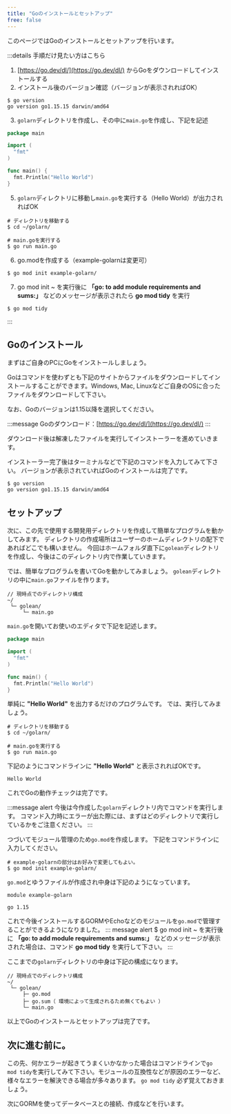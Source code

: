```yaml
---
title: "Goのインストールとセットアップ"
free: false
---
```


このページではGoのインストールとセットアップを行います。

<!-- Step -->
:::details 手順だけ見たい方はこちら
1. [https://go.dev/dl/](https://go.dev/dl/) からGoをダウンロードしてインストールする
2. インストール後のバージョン確認（バージョンが表示されればOK）
```
$ go version
go version go1.15.15 darwin/amd64
```
3. `golarn`ディレクトリを作成し、その中に`main.go`を作成し、下記を記述
```go
package main

import (
  "fmt"
)

func main() {
  fmt.Println("Hello World")
}
```
5. `golarn`ディレクトリに移動し`main.go`を実行する（Hello World）が出力されればOK
```
# ディレクトリを移動する
$ cd ~/golarn/

# main.goを実行する
$ go run main.go
```
6. go.modを作成する（example-golarnは変更可）
```
$ go mod init example-golarn/
```
7. go mod init ~ を実行後に **「go: to add module requirements and sums:」** などのメッセージが表示されたら **go mod tidy** を実行
```
$ go mod tidy
```
:::
<!-- // Step -->
## Goのインストール

まずはご自身のPCにGoをインストールしましょう。

Goはコマンドを使わずとも下記のサイトからファイルをダウンロードしてインストールすることができます。Windows, Mac, Linuxなどご自身のOSに合ったファイルをダウンロードして下さい。

なお、Goのバージョンは1.15以降を選択してください。

:::message
Goのダウンロード：[https://go.dev/dl/](https://go.dev/dl/)
:::

ダウンロード後は解凍したファイルを実行してインストーラーを進めていきます。

インストーラー完了後はターミナルなどで下記のコマンドを入力してみて下さい。
バージョンが表示されていればGoのインストールは完了です。
```
$ go version
go version go1.15.15 darwin/amd64
```

## セットアップ
次に、この先で使用する開発用ディレクトリを作成して簡単なプログラムを動かしてみます。
ディレクトリの作成場所はユーザーのホームディレクトリの配下であればどこでも構いません。
今回はホームフォルダ直下に`golean`ディレクトリを作成し、今後はこのディレクトリ内で作業していきます。

では、簡単なプログラムを書いてGoを動かしてみましょう。
`golean`ディレクトリの中に```main.go```ファイルを作ります。
```
// 現時点でのディレクトリ構成
~/
 └─ golean/
     └─ main.go
```
`main.go`を開いてお使いのエディタで下記を記述します。
```go:main.go
package main

import (
  "fmt"
)

func main() {
  fmt.Println("Hello World")
}
```
単純に **"Hello World"** を出力するだけのプログラムです。
では、実行してみましょう。
```
# ディレクトリを移動する
$ cd ~/golarn/

# main.goを実行する
$ go run main.go
```

下記のようにコマンドラインに **"Hello World"** と表示されればOKです。
```
Hello World
```

これでGoの動作チェックは完了です。

:::message alert
今後は今作成した`golarn`ディレクトリ内でコマンドを実行します。
コマンド入力時にエラーが出た際には、まずはどのディレクトリで実行しているかをご注意ください。
:::


つづいてモジュール管理のため```go.mod```を作成します。
下記をコマンドラインに入力してください。
```
# example-golarnの部分はお好みで変更してもよい。
$ go mod init example-golarn/
```

```go.mod```とゆうファイルが作成され中身は下記のようになっています。
```
module example-golarn

go 1.15
```

これで今後インストールするGORMやEchoなどのモジュールを```go.mod```で管理することができるようになりました。
::: message alert
$ go mod init ~ を実行後に **「go: to add module requirements and sums:」** などのメッセージが表示された場合は、コマンド **go mod tidy** を実行して下さい。
:::

ここまでの```golarn```ディレクトリの中身は下記の構成になります。
```
// 現時点でのディレクトリ構成
~/
 └─ golean/
     ├─ go.mod
     ├─ go.sum（ 環境によって生成されるため無くてもよい ）
     └─ main.go
```
以上でGoのインストールとセットアップは完了です。

## 次に進む前に。
この先、何かエラーが起きてうまくいかなかった場合はコマンドラインで```go mod tidy```を実行してみて下さい。モジュールの互換性などが原因のエラーなど、様々なエラーを解決できる場合が多々あります。
```go mod tidy``` 必ず覚えておきましょう。

次にGORMを使ってデータベースとの接続、作成などを行います。
